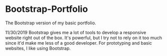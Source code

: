 # Bootstrap-Portfolio
The Bootstrap version of my basic portfolio.

11/30/2019
Bootstrap gives me a lot of tools to develop a responsive website right out of the box. It's powerful, but I try not to rely on it too much since it'd make me less of a good developer. For prototyping and basic websites, I like using Bootstrap.
